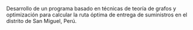 Desarrollo de un programa basado en técnicas de teoría de grafos y optimización para calcular la ruta óptima de entrega de suministros en el distrito de San Miguel, Perú.

